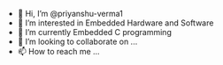 - 👋 Hi, I’m @priyanshu-verma1
- 👀 I’m interested in Embedded Hardware and Software
- 🌱 I’m currently Embedded C programming
- 💞️ I’m looking to collaborate on ...
- 📫 How to reach me ...

<!---
priyanshu-verma1/priyanshu-verma1 is a ✨ special ✨ repository because its `README.md` (this file) appears on your GitHub profile.
You can click the Preview link to take a look at your changes.
--->
